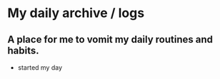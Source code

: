 # My daily archive / logs

## A place for me to vomit my daily routines and habits.

- started my day
